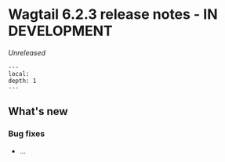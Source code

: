 # Wagtail 6.2.3 release notes - IN DEVELOPMENT

_Unreleased_

```{contents}
---
local:
depth: 1
---
```

## What's new


### Bug fixes

 * ...
